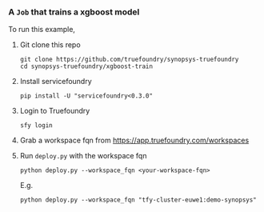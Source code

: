 ### A `Job` that trains a xgboost model

To run this example,

1. Git clone this repo

   ```shell
   git clone https://github.com/truefoundry/synopsys-truefoundry
   cd synopsys-truefoundry/xgboost-train
   ```

1. Install servicefoundry

   ```shell
   pip install -U "servicefoundry<0.3.0"
   ```

1. Login to Truefoundry
   
   ```shell
   sfy login
   ```

1. Grab a workspace fqn from https://app.truefoundry.com/workspaces

1. Run `deploy.py` with the workspace fqn

   ```shell
   python deploy.py --workspace_fqn <your-workspace-fqn>
   ```

   E.g.

   ```shell
   python deploy.py --workspace_fqn "tfy-cluster-euwe1:demo-synopsys"
   ```
